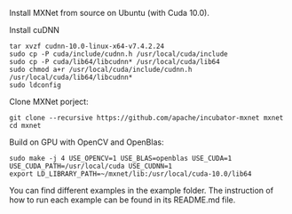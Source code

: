 
Install MXNet from source on Ubuntu (with Cuda 10.0).

Install cuDNN
```
tar xvzf cudnn-10.0-linux-x64-v7.4.2.24
sudo cp -P cuda/include/cudnn.h /usr/local/cuda/include
sudo cp -P cuda/lib64/libcudnn* /usr/local/cuda/lib64
sudo chmod a+r /usr/local/cuda/include/cudnn.h /usr/local/cuda/lib64/libcudnn*
sudo ldconfig
```

Clone MXNet porject:
```
git clone --recursive https://github.com/apache/incubator-mxnet mxnet
cd mxnet
```
Build on GPU with OpenCV and OpenBlas:
```
sudo make -j 4 USE_OPENCV=1 USE_BLAS=openblas USE_CUDA=1 USE_CUDA_PATH=/usr/local/cuda USE_CUDNN=1
export LD_LIBRARY_PATH=~/mxnet/lib:/usr/local/cuda-10.0/lib64
```
You can find different examples in the example folder. The instruction of how to run each example can be found in its README.md file.
